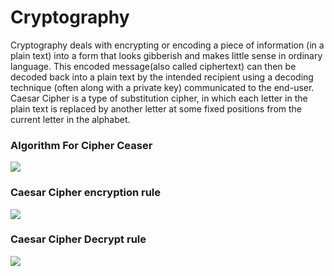 # Cryptography
Cryptography deals with encrypting or encoding a piece of information (in a plain text) into a form that looks gibberish and makes little sense in ordinary language.
This encoded message(also called ciphertext) can then be decoded back into a plain text by the intended recipient using a decoding technique (often along with a private key) communicated to the end-user. <br>
Caesar Cipher is a type of substitution cipher, in which each letter in the plain text is replaced by another letter at some fixed positions from the current letter in the alphabet.

### Algorithm For Cipher Ceaser
<img src ="https://res.cloudinary.com/adeshpokhrel/image/upload/v1622684720/alg_vebbpx.png">

### Caesar Cipher encryption rule
<img src = "https://res.cloudinary.com/adeshpokhrel/image/upload/v1622684712/encr_y7j9na.png">

### Caesar Cipher Decrypt rule
<img src= "https://res.cloudinary.com/adeshpokhrel/image/upload/v1622684712/des_nodrfh.png">

